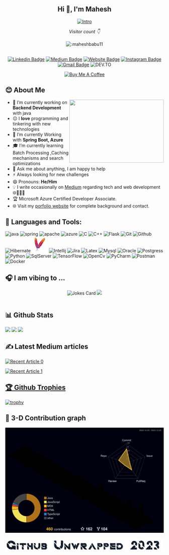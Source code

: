<h2 align="center"> Hi 👋, I'm Mahesh</h2>

<div align ="center">  
  
[![Intro](https://readme-typing-svg.demolab.com?font=Source+Code+Pro&duration=4000&pause=1000&color=FFFFFF&center=true&vCenter=true&random=false&width=435&lines=I+am+a+Backend+Developer!!!;I+%E2%9D%A4%EF%B8%8F+Open+Source!!!;I+Work+primarily+in+Spring+Boot)](https://git.io/typing-svg)
</div>

<div align ="center">
 <em> Visitor count 👇</em>
  <br>
  <br>
  <img src="https://count.getloli.com/get/@:maheshbabu11" alt=":maheshbabu11"/>
</div>
<br>
<div align ="center">
  
[![Linkedin Badge](https://img.shields.io/badge/-maheshbabu11-blue?style=flat&logo=Linkedin&logoColor=white&link=https://www.linkedin.com/in/maheshbabu11/)](https://www.linkedin.com/in/maheshbabu11/)
[![Medium Badge](https://img.shields.io/badge/-@mahesh.babu11-000000?style=flat&labelColor=000000&logo=Medium&link=https://medium.com/@mahesh.babu11)](https://medium.com/@mahesh.babu11)
[![Website Badge](https://img.shields.io/badge/-maheshbabu11.dev-47CCCC?style=flat&logo=Google-Chrome&logoColor=white&link=https://maheshbabu11.dev/)](https://maheshbabu11.dev/)
[![Instagram Badge](https://img.shields.io/badge/-@m_r.coder-purple?style=flat&logo=instagram&logoColor=white&link=https://instagram.com/m_r.coder/)](https://instagram.com/m_r.coder)
[![Gmail Badge](https://img.shields.io/badge/-mahesh.b.pec-c14438?style=flat&logo=Gmail&logoColor=white&link=mailto:mahesh.b.pec@gmail.com)](mailto:mahesh.b.pec@gmail.com)
![DEV.TO](https://img.shields.io/badge/DEV.TO-%230A0A0A.svg?&style=flat&logo=dev-dot-to&logoColor=white&link=https://dev.to/maheshbabu11)
</div>
<div align="center">
  <a href="https://www.buymeacoffee.com/maheshbabu11" target="_blank"><img src="https://cdn.buymeacoffee.com/buttons/v2/default-yellow.png" alt="Buy Me A Coffee" style="height: 60px !important;width: 217px !important;"></a>
</div>

## 😊 About Me

<img src ="https://user-images.githubusercontent.com/74038190/225813708-98b745f2-7d22-48cf-9150-083f1b00d6c9.gif" align = right height = 200 width = 300/>

- 🔭 I’m currently working on  **Backend Development** with java
- :neutral_face: I **love**  programming and tinkering with new technologies
- 🌱 I’m currently Working with **Spring Boot, Azure**
- 🎓 I’m currently learning Batch Processing ,Caching mechanisms and search optimizations
- 💬 Ask me about anything, I am happy to help
- ⚡ Always looking for new challenges
- 😄 Pronouns: **He/Him** 
- :bulb: I write occasionally on [Medium](https://medium.com/@mahesh.babu11) regarding tech and web development 🌐👨🏻‍💻
- 🏆 Microsoft Azure Certified Developer Associate.
- 🌐 Visit my [porfolio website](https://maheshbabu11.github.io/) for complete background and contact.

## 🔨 Languages and Tools:

<div>
  <img src="https://cdn.jsdelivr.net/gh/devicons/devicon/icons/java/java-original-wordmark.svg" alt="java" height=50 width=50/>
  <img src="https://cdn.jsdelivr.net/gh/devicons/devicon/icons/spring/spring-original.svg" alt="spring" height=50 width=50 />
  <img src="https://cdn.jsdelivr.net/gh/devicons/devicon/icons/apache/apache-original-wordmark.svg" alt="apache" height=50 width=50/>
  <img src="https://cdn.jsdelivr.net/gh/devicons/devicon/icons/azure/azure-original.svg" alt="azure" height=50 width=50/>
  <img src="https://cdn.jsdelivr.net/gh/devicons/devicon/icons/c/c-original.svg" alt="C" height=50 width=50 />
  <img src="https://cdn.jsdelivr.net/gh/devicons/devicon/icons/cplusplus/cplusplus-original.svg" alt="C++" height=50 width=50  />
  <img src="https://cdn.jsdelivr.net/gh/devicons/devicon/icons/flask/flask-original.svg" alt="Flask" height=50 width=50 />
  <img src="https://cdn.jsdelivr.net/gh/devicons/devicon/icons/git/git-original.svg" alt="Git" height=50 width=50/>
  <img src="https://cdn.jsdelivr.net/gh/devicons/devicon/icons/github/github-original.svg" alt="Github" height=50 width=50/>
  <img src ="https://www.vectorlogo.zone/logos/hibernate/hibernate-icon.svg" alt="Hibernate" height=50 width=50/>
  <img src="https://github.com/vscode-icons/vscode-icons/blob/master/icons/file_type_maven.svg" alt="Maven" height=50 width=50/>
  <img src="https://cdn.jsdelivr.net/gh/devicons/devicon/icons/intellij/intellij-original.svg" alt="Intellij" height=50 width=50 />
  <img src="https://cdn.jsdelivr.net/gh/devicons/devicon/icons/jira/jira-original-wordmark.svg" alt="Jira" height=50 width=50/>
  <img src="https://cdn.jsdelivr.net/gh/devicons/devicon/icons/latex/latex-original.svg" alt="Latex" height=50 width=50/>
  <img src="https://cdn.jsdelivr.net/gh/devicons/devicon/icons/mysql/mysql-original.svg" alt="Mysql" height=50 width=50/>
  <img src="https://cdn.jsdelivr.net/gh/devicons/devicon/icons/oracle/oracle-original.svg" alt="Oracle" height=50 width=50/>
  <img src="https://cdn.jsdelivr.net/gh/devicons/devicon/icons/postgresql/postgresql-original.svg" alt="Postgress" height=50 width=50/>
  <img src="https://cdn.jsdelivr.net/gh/devicons/devicon/icons/python/python-original.svg" alt="Python" height=50 width=50/>
  <img src="https://cdn.jsdelivr.net/gh/devicons/devicon/icons/microsoftsqlserver/microsoftsqlserver-plain-wordmark.svg" alt="SqlServer" height=50 width=50/>
  <img src="https://cdn.jsdelivr.net/gh/devicons/devicon/icons/tensorflow/tensorflow-original.svg"  alt="TensorFlow" height=50 width=50/>
  <img src="https://cdn.jsdelivr.net/gh/devicons/devicon/icons/opencv/opencv-original.svg" alt="OpenCv" height=50 width=50/>
  <img src="https://cdn.jsdelivr.net/gh/devicons/devicon/icons/pycharm/pycharm-original.svg" alt="PyCharm" height=50 width=50/ />
  <img src="https://www.vectorlogo.zone/logos/getpostman/getpostman-icon.svg" alt="Postman" height=50 width=50 />
  <img src="https://cdn.jsdelivr.net/gh/devicons/devicon/icons/docker/docker-original.svg" alt="Docker" height=50 width=50 />
</div>

## 🎧 I am vibing to ...
<div align="center">
  <img src="https://readme-jokes.vercel.app/api?hideBorder&theme=radical" alt="Jokes Card" />
  <img src ="https://spotify-recently-played-readme.vercel.app/api?user=31k5rbjy6j2yk7ov746i3hbbgrgy&count=2"/>
</div>
<br>


## 📊 Github Stats

<div name ="stats">
  <img src ="http://github-profile-summary-cards.vercel.app/api/cards/profile-details?username=maheshbabu11&theme=radical"/>
  <img src ="http://github-profile-summary-cards.vercel.app/api/cards/stats?username=maheshbabu11&theme=radical"/>
  <img src ="http://github-profile-summary-cards.vercel.app/api/cards/repos-per-language?username=maheshbabu11&theme=radical"/>
</div>

## ✍️ Latest Medium articles

<div name = "medium" align ="left">
  <a target="_blank" href="https://github-readme-medium-recent-article-plugin.vercel.app/medium/@mahesh.babu11/0"><img src="https://github-readme-medium-recent-article-plugin.vercel.app/medium/@mahesh.babu11/0" alt="Recent Article 0">
    
  <a target="_blank" href="https://github-readme-medium-recent-article-plugin.vercel.app/medium/@mahesh.babu11/1"><img src="https://github-readme-medium-recent-article-plugin.vercel.app/medium/@mahesh.babu11/1" alt="Recent Article 1"> 
</div>

## 🏆 Github Trophies

[![trophy](https://github-profile-trophy.vercel.app/?username=maheshbabu11&theme=radical&title=MultiLanguage,Stars,Commits,Repositories,Experience,Followers,PullRequest,Issues)](https://github.com/maheshbabu11/github-profile-trophy)

## 🥽 3-D Contribution graph

<img src="https://github.com/MaheshBabu11/MaheshBabu11/blob/main/profile-3d-contrib/profile-night-rainbow.svg"/>
<br>
<br>

<div align="center">
   <a href="https://vimeo.com/897888293">
    <img src="https://github.com/MaheshBabu11/MaheshBabu11/blob/main/assets/Github%20Unwrapped%202023.gif" alt="unwrapped 2023">
  </a>
</div>

